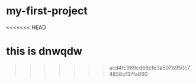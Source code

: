 # my-first-project
<<<<<<< HEAD

this is dnwqdw
=======
>>>>>>> acd4fc969cd68cfe3a5076950c74858cf37fa660
